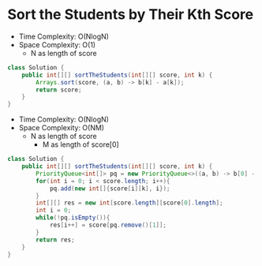 # Sort the Students by Their Kth Score

- Time Complexity: O(NlogN)
- Space Complexity: O(1)
  - N as length of score

```java
class Solution {
    public int[][] sortTheStudents(int[][] score, int k) {
        Arrays.sort(score, (a, b) -> b[k] - a[k]);
        return score;
    }
}
```

- Time Complexity: O(NlogN)
- Space Complexity: O(NM)
  - N as length of score
    - M as length of score[0]

```java
class Solution {
    public int[][] sortTheStudents(int[][] score, int k) {
        PriorityQueue<int[]> pq = new PriorityQueue<>((a, b) -> b[0] - a[0]);
        for(int i = 0; i < score.length; i++){
            pq.add(new int[]{score[i][k], i});
        }
        int[][] res = new int[score.length][score[0].length];
        int i = 0;
        while(!pq.isEmpty()){
            res[i++] = score[pq.remove()[1]];
        }
        return res;
    }
}


```
